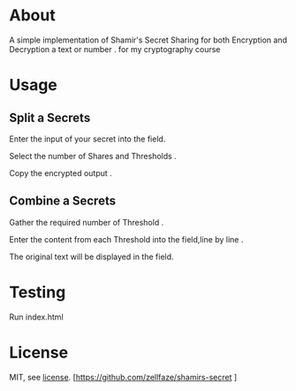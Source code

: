# About

A simple implementation of Shamir's Secret Sharing for both Encryption and Decryption a text or number .
for my cryptography course

# Usage

## Split a Secrets

Enter the input of your secret into the field.

Select the number  of Shares and Thresholds .

Copy the encrypted output .


## Combine a Secrets

Gather the required  number of Threshold .

Enter the content from each Threshold  into the field,line by line .

The original text will be displayed in the field.

# Testing

Run index.html

# License

MIT, see [license](https://github.com/iancoleman/shamir/blob/master/license).
[https://github.com/zellfaze/shamirs-secret ]
